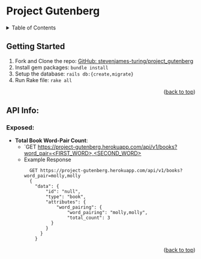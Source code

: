 <div id="top"></div>

# Project Gutenberg

<!-- TABLE OF CONTENTS -->
<details>
  <summary>Table of Contents</summary>
  <ol>
    <li><a href="#getting-started">Getting Started</a></li>
    <li>
      <a href="#api-info">API Info</a>
      <ul>
        <li><a href="#exposed">Exposed</a></li>
      </ul>
    </li>
  </ol>
</details>

## Getting Started

1. Fork and Clone the repo: [GitHub: stevenjames-turing/project_gutenberg](https://github.com/stevenjames-turing/project_gutenberg)
2. Install gem packages: `bundle install`
3. Setup the database: `rails db:{create,migrate}`
4. Run Rake file: `rake all`
    
<p align="right">(<a href="#top">back to top</a>)</p>

## API Info:
  ### Exposed:
  
- **Total Book Word-Pair Count**: 
  - `GET [https://project-gutenberg.herokuapp.com/api/v1/books?word_pair=<FIRST_WORD>,<SECOND_WORD>](https://project-gutenberg.herokuapp.com/api/v1/books?word_pair=molly,molly)
  - Example Response
    ```
      GET https://project-gutenberg.herokuapp.com/api/v1/books?word_pair=molly,molly
      {
        "data": {
            "id": "null",
            "type": "book",
            "attributes": {
                "word_pairing": {
                    "word_pairing": "molly,molly",
                    "total_count": 3
              }
            }
          }
        }
    ```
    
<p align="right">(<a href="#top">back to top</a>)</p>

